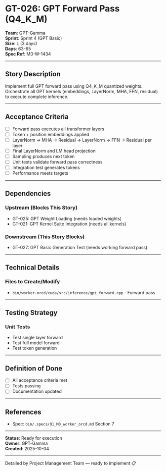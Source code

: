 # GT-026: GPT Forward Pass (Q4_K_M)

**Team**: GPT-Gamma  
**Sprint**: Sprint 4 (GPT Basic)  
**Size**: L (3 days)  
**Days**: 63-65  
**Spec Ref**: M0-W-1434

---

## Story Description

Implement full GPT forward pass using Q4_K_M quantized weights. Orchestrate all GPT kernels (embeddings, LayerNorm, MHA, FFN, residual) to execute complete inference.

---

## Acceptance Criteria

- [ ] Forward pass executes all transformer layers
- [ ] Token + position embeddings applied
- [ ] LayerNorm → MHA → Residual → LayerNorm → FFN → Residual per layer
- [ ] Final LayerNorm and LM head projection
- [ ] Sampling produces next token
- [ ] Unit tests validate forward pass correctness
- [ ] Integration test generates tokens
- [ ] Performance meets targets

---

## Dependencies

### Upstream (Blocks This Story)
- GT-025: GPT Weight Loading (needs loaded weights)
- GT-021: GPT Kernel Suite Integration (needs all kernels)

### Downstream (This Story Blocks)
- GT-027: GPT Basic Generation Test (needs working forward pass)

---

## Technical Details

### Files to Create/Modify
- `bin/worker-orcd/cuda/src/inference/gpt_forward.cpp` - Forward pass

---

## Testing Strategy

### Unit Tests
- Test single layer forward
- Test full model forward
- Test token generation

---

## Definition of Done

- [ ] All acceptance criteria met
- [ ] Tests passing
- [ ] Documentation updated

---

## References

- Spec: `bin/.specs/01_M0_worker_orcd.md` Section 7

---

**Status**: Ready for execution  
**Owner**: GPT-Gamma  
**Created**: 2025-10-04

---
Detailed by Project Management Team — ready to implement 📋
